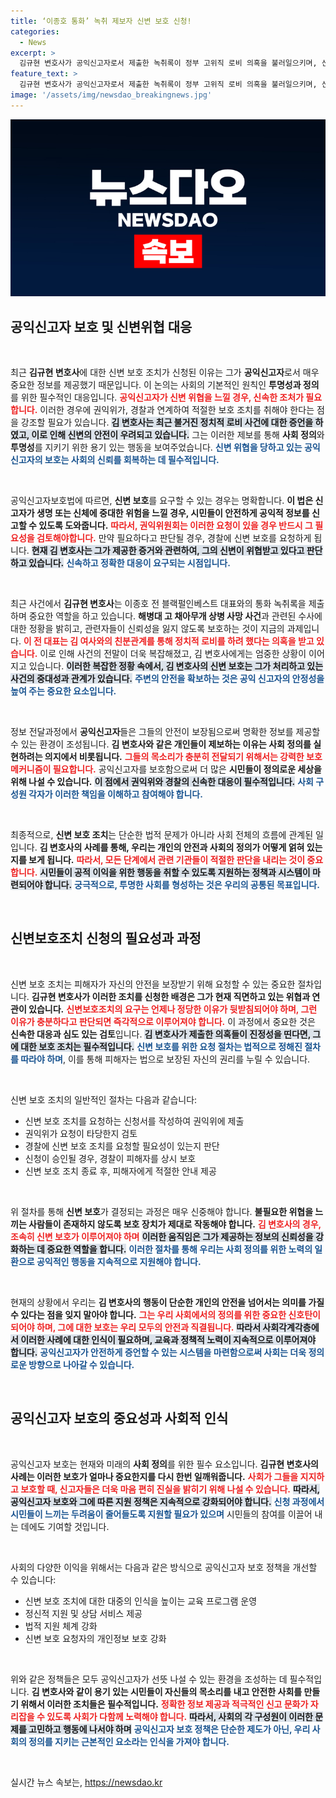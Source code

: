 ```yaml
---
title: ‘이종호 통화’ 녹취 제보자 신변 보호 신청!
categories:
  - News
excerpt: >
  김규현 변호사가 공익신고자로서 제출한 녹취록이 정부 고위직 로비 의혹을 불러일으키며, 신변 보호 신청이 이어지고 있습니다. 그 배경에 깔린 충격적인 사실들을 알아보세요!
feature_text: >
  김규현 변호사가 공익신고자로서 제출한 녹취록이 정부 고위직 로비 의혹을 불러일으키며, 신변 보호 신청이 이어지고 있습니다. 그 배경에 깔린 충격적인 사실들을 알아보세요!
image: '/assets/img/newsdao_breakingnews.jpg'
---
```


<p><img src="/assets/img/newsdao_breakingnews.jpg" alt="cryptoinkorea 속보" /></p>

<h2 data-ke-size="size26">공익신고자 보호 및 신변위협 대응</h2>

<p data-ke-size="size16">&nbsp;</p>

<p>최근 <b>김규현 변호사</b>에 대한 신변 보호 조치가 신청된 이유는 그가 <b>공익신고자</b>로서 매우 중요한 정보를 제공했기 때문입니다. 이 논의는 사회의 기본적인 원칙인 <b>투명성과 정의</b>를 위한 필수적인 대응입니다. <b><span style="color: #ee2323;">공익신고자가 신변 위협을 느낄 경우, 신속한 조처가 필요합니다.</span></b> 이러한 경우에 권익위가, 경찰과 연계하여 적절한 보호 조치를 취해야 한다는 점을 강조할 필요가 있습니다. <b><span style="background-color: #21538527;">김 변호사는 최근 불거진 정치적 로비 사건에 대한 증언을 하였고, 이로 인해 신변의 안전이 우려되고 있습니다.</span></b> 그는 이러한 제보를 통해 <b>사회 정의</b>와 <b>투명성</b>를 지키기 위한 용기 있는 행동을 보여주었습니다. <b><span style="color: #1a5490;">신변 위협을 당하고 있는 공익신고자의 보호는 사회의 신뢰를 회복하는 데 필수적입니다.</span></b></p>

<p data-ke-size="size16">&nbsp;</p>

<p>공익신고자보호법에 따르면, <b>신변 보호</b>를 요구할 수 있는 경우는 명확합니다. <b>이 법은 신고자가 생명 또는 신체에 중대한 위험을 느낄 경우, 시민들이 안전하게 공익적 정보를 신고할 수 있도록 도와줍니다.</b> <b><span style="color: #ee2323;">따라서, 권익위원회는 이러한 요청이 있을 경우 반드시 그 필요성을 검토해야합니다.</span></b> 만약 필요하다고 판단될 경우, 경찰에 신변 보호를 요청하게 됩니다. <b><span style="background-color: #21538527;">현재 김 변호사는 그가 제공한 증거와 관련하여, 그의 신변이 위협받고 있다고 판단하고 있습니다.</span></b> <b><span style="color: #1a5490;">신속하고 정확한 대응이 요구되는 시점입니다.</span></b></p>

<p data-ke-size="size16">&nbsp;</p>

<p>최근 사건에서 <b>김규현 변호사</b>는 이종호 전 블랙펄인베스트 대표와의 통화 녹취록을 제출하며 중요한 역할을 하고 있습니다. <b>해병대 고 채아무개 상병 사망 사건</b>과 관련된 수사에 대한 정황을 밝히고, 관련자들이 신뢰성을 잃지 않도록 보호하는 것이 지금의 과제입니다. <b><span style="color: #ee2323;">이 전 대표는 김 여사와의 친분관계를 통해 정치적 로비를 하려 했다는 의혹을 받고 있습니다.</span></b> 이로 인해 사건의 전말이 더욱 복잡해졌고, 김 변호사에게는 엄중한 상황이 이어지고 있습니다. <b><span style="background-color: #21538527;">이러한 복잡한 정황 속에서, 김 변호사의 신변 보호는 그가 처리하고 있는 사건의 중대성과 관계가 있습니다.</span></b> <b><span style="color: #1a5490;">주변의 안전을 확보하는 것은 공익 신고자의 안정성을 높여 주는 중요한 요소입니다.</span></b></p>

<p data-ke-size="size16">&nbsp;</p>

<p>정보 전달과정에서 <b>공익신고자</b>들은 그들의 안전이 보장됨으로써 명확한 정보를 제공할 수 있는 환경이 조성됩니다. <b>김 변호사와 같은 개인들이 제보하는 이유는 사회 정의를 실현하려는 의지에서 비롯됩니다.</b> <b><span style="color: #ee2323;">그들의 목소리가 충분히 전달되기 위해서는 강력한 보호 메커니즘이 필요합니다.</span></b> 공익신고자를 보호함으로써 더 많은 <b>시민들이 정의로운 세상을 위해 나설 수 있습니다.</b> <b><span style="background-color: #21538527;">이 점에서 권익위와 경찰의 신속한 대응이 필수적입니다.</span></b> <b><span style="color: #1a5490;">사회 구성원 각자가 이러한 책임을 이해하고 참여해야 합니다.</span></b></p>

<p data-ke-size="size16">&nbsp;</p>

<p>최종적으로, <b>신변 보호 조치</b>는 단순한 법적 문제가 아니라 사회 전체의 흐름에 관계된 일입니다. <b>김 변호사의 사례를 통해, 우리는 개인의 안전과 사회의 정의가 어떻게 얽혀 있는지를 보게 됩니다.</b> <b><span style="color: #ee2323;">따라서, 모든 단계에서 관련 기관들이 적절한 판단을 내리는 것이 중요합니다.</span></b> <b><span style="background-color: #21538527;">시민들이 공적 이익을 위한 행동을 취할 수 있도록 지원하는 정책과 시스템이 마련되어야 합니다.</span></b> <b><span style="color: #1a5490;">궁극적으로, 투명한 사회를 형성하는 것은 우리의 공통된 목표입니다.</span></b></p>

<p data-ke-size="size16">&nbsp;</p>

<h2 data-ke-size="size26">신변보호조치 신청의 필요성과 과정</h2>

<p data-ke-size="size16">&nbsp;</p>

<p>신변 보호 조치는 피해자가 자신의 안전을 보장받기 위해 요청할 수 있는 중요한 절차입니다. <b>김규현 변호사가 이러한 조치를 신청한 배경은 그가 현재 직면하고 있는 위협과 연관이 있습니다.</b> <b><span style="color: #ee2323;">신변보호조치의 요구는 언제나 정당한 이유가 뒷받침되어야 하며, 그런 이유가 충분하다고 판단되면 즉각적으로 이루어져야 합니다.</span></b> 이 과정에서 중요한 것은 <b>신속한 대응과 심도 있는 검토</b>입니다. <b><span style="background-color: #21538527;">김 변호사가 제출한 의혹들이 진정성을 띤다면, 그에 대한 보호 조치는 필수적입니다.</span></b> <b><span style="color: #1a5490;">신변 보호를 위한 요청 절차는 법적으로 정해진 절차를 따라야 하며</span></b>, 이를 통해 피해자는 법으로 보장된 자신의 권리를 누릴 수 있습니다.</p>

<p data-ke-size="size16">&nbsp;</p>

<p>신변 보호 조치의 일반적인 절차는 다음과 같습니다:</p>

<ul>
<li>신변 보호 조치를 요청하는 신청서를 작성하여 권익위에 제출</li>
<li>권익위가 요청이 타당한지 검토</li>
<li>경찰에 신변 보호 조치를 요청할 필요성이 있는지 판단</li>
<li>신청이 승인될 경우, 경찰이 피해자를 상시 보호</li>
<li>신변 보호 조치 종료 후, 피해자에게 적절한 안내 제공</li>
</ul>

<p data-ke-size="size16">&nbsp;</p>

<p>위 절차를 통해 <b>신변 보호</b>가 결정되는 과정은 매우 신중해야 합니다. <b>불필요한 위협을 느끼는 사람들이 존재하지 않도록 보호 장치가 제대로 작동해야 합니다.</b> <b><span style="color: #ee2323;">김 변호사의 경우, 조속히 신변 보호가 이루어져야 하며</span></b> <b><span style="background-color: #21538527;">이러한 움직임은 그가 제공하는 정보의 신뢰성을 강화하는 데 중요한 역할을 합니다.</span></b> <b><span style="color: #1a5490;">이러한 절차를 통해 우리는 사회 정의를 위한 노력의 일환으로 공익적인 행동을 지속적으로 지원해야 합니다.</span></b></p>

<p data-ke-size="size16">&nbsp;</p>

<p>현재의 상황에서 우리는 <b>김 변호사의 행동이 단순한 개인의 안전을 넘어서는 의미를 가질 수 있다는 점을 잊지 말아야 합니다.</b> <b><span style="color: #ee2323;">그는 우리 사회에서의 정의를 위한 중요한 신호탄이 되어야 하며, 그에 대한 보호는 우리 모두의 안전과 직결됩니다.</span></b> <b><span style="background-color: #21538527;">따라서 사회각계각층에서 이러한 사례에 대한 인식이 필요하며, 교육과 정책적 노력이 지속적으로 이루어져야 합니다.</span></b> <b><span style="color: #1a5490;">공익신고자가 안전하게 증언할 수 있는 시스템을 마련함으로써 사회는 더욱 정의로운 방향으로 나아갈 수 있습니다.</span></b></p>

<p data-ke-size="size16">&nbsp;</p>

<h2 data-ke-size="size26">공익신고자 보호의 중요성과 사회적 인식</h2>

<p data-ke-size="size16">&nbsp;</p>

<p>공익신고자 보호는 현재와 미래의 <b>사회 정의</b>를 위한 필수 요소입니다. <b>김규현 변호사의 사례는 이러한 보호가 얼마나 중요한지를 다시 한번 일깨워줍니다.</b> <b><span style="color: #ee2323;">사회가 그들을 지지하고 보호할 때, 신고자들은 더욱 마음 편히 진실을 밝히기 위해 나설 수 있습니다.</span></b> <b><span style="background-color: #21538527;">따라서, 공익신고자 보호와 그에 따른 지원 정책은 지속적으로 강화되어야 합니다.</span></b> <b><span style="color: #1a5490;">신청 과정에서 시민들이 느끼는 두려움이 줄어들도록 지원할 필요가 있으며</span></b> 시민들의 참여를 이끌어 내는 데에도 기여할 것입니다.</p>

<p data-ke-size="size16">&nbsp;</p>

<p>사회의 다양한 이익을 위해서는 다음과 같은 방식으로 공익신고자 보호 정책을 개선할 수 있습니다:</p>

<ul>
<li>신변 보호 조치에 대한 대중의 인식을 높이는 교육 프로그램 운영</li>
<li>정신적 지원 및 상담 서비스 제공</li>
<li>법적 지원 체계 강화</li>
<li>신변 보호 요청자의 개인정보 보호 강화</li>
</ul>

<p data-ke-size="size16">&nbsp;</p>

<p>위와 같은 정책들은 모두 공익신고자가 선뜻 나설 수 있는 환경을 조성하는 데 필수적입니다. <b>김 변호사와 같이 용기 있는 시민들이 자신들의 목소리를 내고 안전한 사회를 만들기 위해서 이러한 조치들은 필수적입니다.</b> <b><span style="color: #ee2323;">정확한 정보 제공과 적극적인 신고 문화가 자리잡을 수 있도록 사회가 다함께 노력해야 합니다.</span></b> <b><span style="background-color: #21538527;">따라서, 사회의 각 구성원이 이러한 문제를 고민하고 행동에 나서야 하며</span></b> <b><span style="color: #1a5490;">공익신고자 보호 정책은 단순한 제도가 아닌, 우리 사회의 정의를 지키는 근본적인 요소라는 인식을 가져야 합니다.</span></b></p>

<p data-ke-size="size16">&nbsp;</p>
실시간 뉴스 속보는, <a href="https://newsdao.kr" rel="dofollow">https://newsdao.kr</a>


